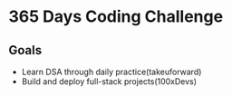 # 365 Days Coding Challenge  

## Goals

- Learn DSA through daily practice(takeuforward)
- Build and deploy full-stack projects(100xDevs)
